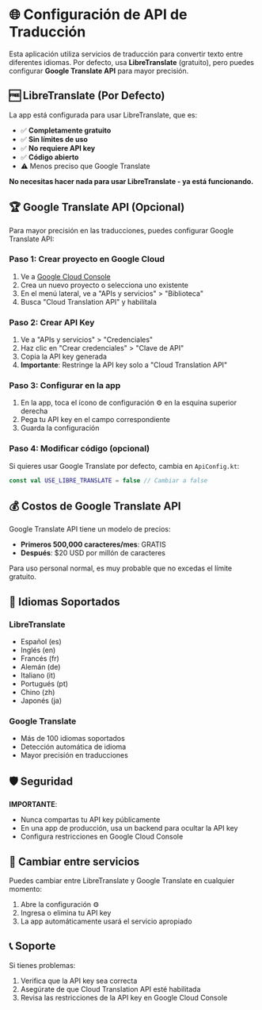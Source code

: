 # 🌐 Configuración de API de Traducción

Esta aplicación utiliza servicios de traducción para convertir texto entre diferentes idiomas. Por defecto, usa **LibreTranslate** (gratuito), pero puedes configurar **Google Translate API** para mayor precisión.

## 🆓 LibreTranslate (Por Defecto)

La app está configurada para usar LibreTranslate, que es:
- ✅ **Completamente gratuito**
- ✅ **Sin límites de uso**
- ✅ **No requiere API key**
- ✅ **Código abierto**
- ⚠️ Menos preciso que Google Translate

**No necesitas hacer nada para usar LibreTranslate - ya está funcionando.**

## 🏆 Google Translate API (Opcional)

Para mayor precisión en las traducciones, puedes configurar Google Translate API:

### Paso 1: Crear proyecto en Google Cloud
1. Ve a [Google Cloud Console](https://console.cloud.google.com/)
2. Crea un nuevo proyecto o selecciona uno existente
3. En el menú lateral, ve a "APIs y servicios" > "Biblioteca"
4. Busca "Cloud Translation API" y habilítala

### Paso 2: Crear API Key
1. Ve a "APIs y servicios" > "Credenciales"
2. Haz clic en "Crear credenciales" > "Clave de API"
3. Copia la API key generada
4. **Importante**: Restringe la API key solo a "Cloud Translation API"

### Paso 3: Configurar en la app
1. En la app, toca el ícono de configuración ⚙️ en la esquina superior derecha
2. Pega tu API key en el campo correspondiente
3. Guarda la configuración

### Paso 4: Modificar código (opcional)
Si quieres usar Google Translate por defecto, cambia en `ApiConfig.kt`:
```kotlin
const val USE_LIBRE_TRANSLATE = false // Cambiar a false
```

## 💰 Costos de Google Translate API

Google Translate API tiene un modelo de precios:
- **Primeros 500,000 caracteres/mes**: GRATIS
- **Después**: $20 USD por millón de caracteres

Para uso personal normal, es muy probable que no excedas el límite gratuito.

## 🔧 Idiomas Soportados

### LibreTranslate
- Español (es)
- Inglés (en)
- Francés (fr)
- Alemán (de)
- Italiano (it)
- Portugués (pt)
- Chino (zh)
- Japonés (ja)

### Google Translate
- Más de 100 idiomas soportados
- Detección automática de idioma
- Mayor precisión en traducciones

## 🛡️ Seguridad

**IMPORTANTE**: 
- Nunca compartas tu API key públicamente
- En una app de producción, usa un backend para ocultar la API key
- Configura restricciones en Google Cloud Console

## 🔄 Cambiar entre servicios

Puedes cambiar entre LibreTranslate y Google Translate en cualquier momento:
1. Abre la configuración ⚙️
2. Ingresa o elimina tu API key
3. La app automáticamente usará el servicio apropiado

## 📞 Soporte

Si tienes problemas:
1. Verifica que la API key sea correcta
2. Asegúrate de que Cloud Translation API esté habilitada
3. Revisa las restricciones de la API key en Google Cloud Console 